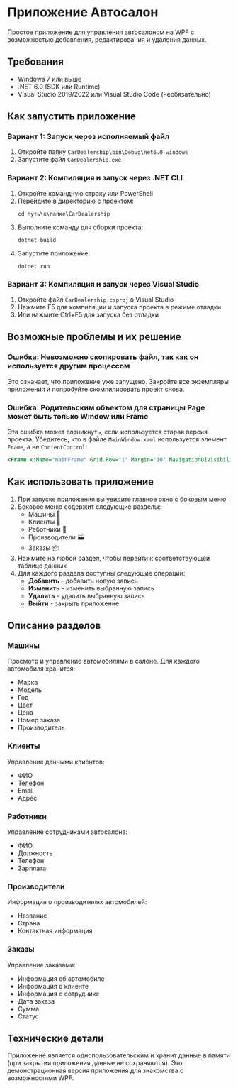 # Приложение Автосалон

Простое приложение для управления автосалоном на WPF с возможностью добавления, редактирования и удаления данных.

## Требования

- Windows 7 или выше
- .NET 6.0 (SDK или Runtime)
- Visual Studio 2019/2022 или Visual Studio Code (необязательно)

## Как запустить приложение

### Вариант 1: Запуск через исполняемый файл

1. Откройте папку `CarDealership\bin\Debug\net6.0-windows`
2. Запустите файл `CarDealership.exe`

### Вариант 2: Компиляция и запуск через .NET CLI

1. Откройте командную строку или PowerShell
2. Перейдите в директорию с проектом:
   ```
   cd путь\к\папке\CarDealership
   ```
3. Выполните команду для сборки проекта:
   ```
   dotnet build
   ```
4. Запустите приложение:
   ```
   dotnet run
   ```

### Вариант 3: Компиляция и запуск через Visual Studio

1. Откройте файл `CarDealership.csproj` в Visual Studio
2. Нажмите F5 для компиляции и запуска проекта в режиме отладки
3. Или нажмите Ctrl+F5 для запуска без отладки

## Возможные проблемы и их решение

### Ошибка: Невозможно скопировать файл, так как он используется другим процессом

Это означает, что приложение уже запущено. Закройте все экземпляры приложения и попробуйте скомпилировать проект снова.

### Ошибка: Родительским объектом для страницы Page может быть только Window или Frame

Эта ошибка может возникнуть, если используется старая версия проекта. Убедитесь, что в файле `MainWindow.xaml` используется элемент `Frame`, а не `ContentControl`:

```xml
<Frame x:Name="mainFrame" Grid.Row="1" Margin="10" NavigationUIVisibility="Hidden"/>
```

## Как использовать приложение

1. При запуске приложения вы увидите главное окно с боковым меню
2. Боковое меню содержит следующие разделы:
   - Машины 🚗
   - Клиенты 👤
   - Работники 👷
   - Производители 🏭
   - Заказы 📦
3. Нажмите на любой раздел, чтобы перейти к соответствующей таблице данных
4. Для каждого раздела доступны следующие операции:
   - **Добавить** - добавить новую запись
   - **Изменить** - изменить выбранную запись
   - **Удалить** - удалить выбранную запись
   - **Выйти** - закрыть приложение

## Описание разделов

### Машины
Просмотр и управление автомобилями в салоне. Для каждого автомобиля хранится:
- Марка
- Модель
- Год
- Цвет
- Цена
- Номер заказа
- Производитель

### Клиенты
Управление данными клиентов:
- ФИО
- Телефон
- Email
- Адрес

### Работники
Управление сотрудниками автосалона:
- ФИО
- Должность
- Телефон
- Зарплата

### Производители
Информация о производителях автомобилей:
- Название
- Страна
- Контактная информация

### Заказы
Управление заказами:
- Информация об автомобиле
- Информация о клиенте
- Информация о сотруднике
- Дата заказа
- Сумма
- Статус

## Технические детали

Приложение является однопользовательским и хранит данные в памяти (при закрытии приложения данные не сохраняются). Это демонстрационная версия приложения для знакомства с возможностями WPF. 

